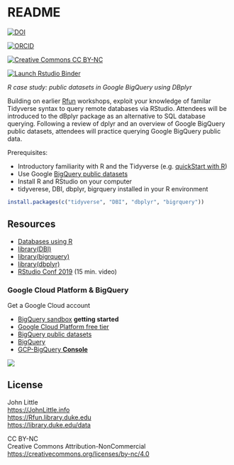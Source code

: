 
<!-- README.md is generated from README.Rmd. Please edit that file -->

# README

<!-- badges: start -->
<!-- DOI: All versions.  10.5281/zenodo.4908846 -->

[![DOI](https://img.shields.io/badge/DOI-10.5281%2Fzenodo.4908846%20(Latest%20Version%20Release)-blue "DOI")](https://doi.org/10.5281/zenodo.4908846)

[![ORCID](https://img.shields.io/badge/ORCID-0000--0002--3600--0972-A6CE39?logo=ORCID&logoColor=A6CE39 "ORCID")](https://orcid.org/0000-0002-3600-0972)

[![Creative Commons CC
BY-NC](https://img.shields.io/badge/Creative%20Commons-BY--NC-EF9421?logo=creative%20commons&logoColor=EF9421 "CC BY-NC")](https://creativecommons.org/licenses/by-nc-nd/4.0/)

[![Launch Rstudio
Binder](http://mybinder.org/badge_logo.svg "Launch RStudio Binder/Container")](https://mybinder.org/v2/gh/libjohn/casestudy_bigquery_dbplyr/master?urlpath=rstudio)
<!-- badges: end -->

*R case study: public datasets in Google BigQuery using DBplyr*

Building on earlier [Rfun](https://rfun.library.duke.edu/) workshops,
exploit your knowledge of familar Tidyverse syntax to query remote
databases via RStudio. Attendees will be introduced to the dBplyr
package as an alternative to SQL database querying. Following a review
of dplyr and an overview of Google BigQuery public datasets, attendees
will practice querying Google BigQuery public data.

Prerequisites:

-   Introductory familiarity with R and the Tidyverse (e.g. [quickStart
    with R](https://rfun.library.duke.edu/portfolio/r_flipped/))
-   Use Google [BigQuery public
    datasets](https://cloud.google.com/bigquery/public-data)  
-   Install R and RStudio on your computer
-   tidyverese, DBI, dbplyr, bigrquery installed in your R environment

``` r
install.packages(c("tidyverse", "DBI", "dbplyr", "bigrquery"))
```

## Resources

-   [Databases using R](https://db.rstudio.com/)
-   [library(DBI)](https://dbi.r-dbi.org/reference/)
-   [library(bigrquery)](https://bigrquery.r-dbi.org/)
-   [library(dbplyr)](https://dbplyr.tidyverse.org/)
-   [RStudio Conf
    2019](https://rstudio.com/resources/rstudioconf-2019/databases-using-r-the-latest/)
    (15 min. video)

### Google Cloud Platform & BigQuery

Get a Google Cloud account

-   [BigQuery sandbox](https://cloud.google.com/bigquery/docs/sandbox)
    **getting started**
-   [Google Cloud Platform free
    tier](https://cloud.google.com/free/docs/gcp-free-tier)
-   [BigQuery public
    datasets](https://cloud.google.com/bigquery/public-data)
-   [BigQuery](https://cloud.google.com/bigquery)
-   [GCP-BigQuery
    **Console**](https://console.cloud.google.com/bigquery)

![](images/tree_cover.png)

## License

John Little  
<https://JohnLittle.info>  
<https://Rfun.library.duke.edu>  
<https://library.duke.edu/data>

CC BY-NC  
Creative Commons Attribution-NonCommercial  
<https://creativecommons.org/licenses/by-nc/4.0>
